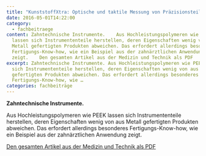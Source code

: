 ```yaml
---
title: "KunststoffXtra: Optische und taktile Messung von Präzisionsteilen"
date: 2016-05-01T14:22:00
category:
  - fachbeitraege
content: Zahntechnische Instrumente.    Aus Hochleistungspolymeren wie PEEK
  lassen sich Instrumententeile herstellen, deren Eigenschaften wenig von aus
  Metall gefertigten Produkten abweichen. Das erfordert allerdings besonderes
  Fertigungs-Know-how, wie ein Beispiel aus der zahnärztlichen Anwendung
  zeigt.    Den gesamten Artikel aus der Medizin und Technik als PDF
excerpt: Zahntechnische Instrumente. Aus Hochleistungspolymeren wie PEEK lassen
  sich Instrumententeile herstellen, deren Eigenschaften wenig von aus Metall
  gefertigten Produkten abweichen. Das erfordert allerdings besonderes
  Fertigungs-Know-how, wie …
categories: fachbeiträge
---
```


<p><strong>Zahntechnische Instrumente.</strong></p>



Aus Hochleistungspolymeren wie PEEK lassen sich Instrumententeile herstellen, deren Eigenschaften wenig von aus Metall gefertigten Produkten abweichen. Das erfordert allerdings besonderes Fertigungs-Know-how, wie ein Beispiel aus der zahnärztlichen Anwendung zeigt.</p>



<p><a href="/downloads/Kunststoffxtra-Anzeige-Messtechnik-01-05-2016.pdf" target="_blank" rel="noreferrer noopener" aria-label="Den gesamten Artikel aus der Medizin und Technik als PDF (öffnet in neuem Tab)">Den gesamten Artikel aus der Medizin und Technik als PDF</a></p>

